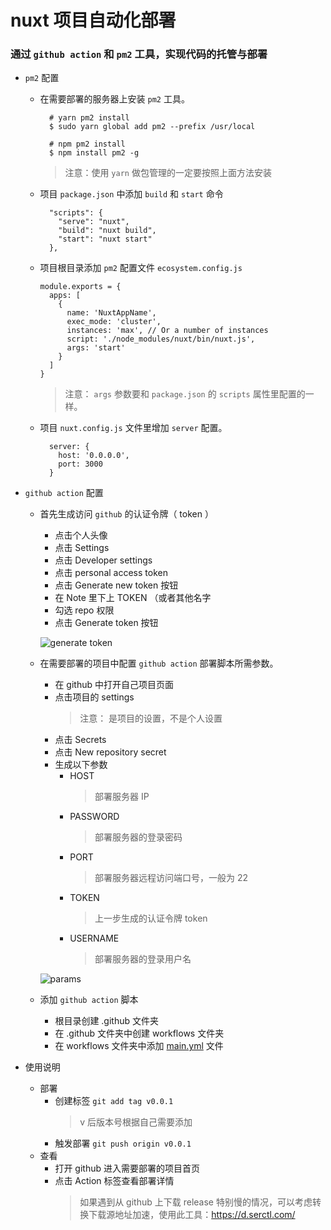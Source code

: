 # nuxt 项目自动化部署
### 通过 `github action` 和 `pm2` 工具，实现代码的托管与部署

+ `pm2` 配置
  - 在需要部署的服务器上安装 `pm2` 工具。
    ```
      # yarn pm2 install
      $ sudo yarn global add pm2 --prefix /usr/local

      # npm pm2 install
      $ npm install pm2 -g
    ```
    > 注意：使用 `yarn` 做包管理的一定要按照上面方法安装

  - 项目 `package.json` 中添加 `build` 和 `start` 命令
    ```
      "scripts": {
        "serve": "nuxt",
        "build": "nuxt build",
        "start": "nuxt start"
      },
    ```

  - 项目根目录添加 `pm2` 配置文件 `ecosystem.config.js`
    ```
    module.exports = {
      apps: [
        {
          name: 'NuxtAppName',
          exec_mode: 'cluster',
          instances: 'max', // Or a number of instances
          script: './node_modules/nuxt/bin/nuxt.js',
          args: 'start'
        }
      ]
    }
    ```
    > 注意： `args` 参数要和 `package.json` 的 `scripts` 属性里配置的一样。
  
  - 项目 `nuxt.config.js` 文件里增加 `server` 配置。
    ```
      server: {
        host: '0.0.0.0',
        port: 3000
      }
    ```

+ `github action` 配置
  - 首先生成访问 `github` 的认证令牌（ token ）

    + 点击个人头像 
    + 点击 Settings 
    + 点击 Developer settings
    + 点击 personal access token 
    + 点击 Generate new token 按钮
    + 在 Note 里下上 TOKEN （或者其他名字
    + 勾选 repo 权限
    + 点击 Generate token 按钮

    ![generate token](generate-token.jpg)

  - 在需要部署的项目中配置 `github action` 部署脚本所需参数。
    + 在 github 中打开自己项目页面
    + 点击项目的 settings
      > 注意： 是项目的设置，不是个人设置
    + 点击 Secrets
    + 点击 New repository secret
    + 生成以下参数
      - HOST
        > 部署服务器 IP
      - PASSWORD
        > 部署服务器的登录密码
      - PORT
        > 部署服务器远程访问端口号，一般为 22
      - TOKEN
        > 上一步生成的认证令牌 token
      - USERNAME
        > 部署服务器的登录用户名
      
    ![params](params.jpg)

  - 添加 `github action` 脚本
    + 根目录创建 .github 文件夹
    + 在 .github 文件夹中创建 workflows 文件夹
    + 在 workflows 文件夹中添加 [main.yml](main.yml) 文件
    
+ 使用说明
  - 部署
    - 创建标签 
      `git add tag v0.0.1`
      > v 后版本号根据自己需要添加
    - 触发部署
      `git push origin v0.0.1`
  - 查看
    + 打开 github 进入需要部署的项目首页
    + 点击 Action 标签查看部署详情
      > 如果遇到从 github 上下载 release 特别慢的情况，可以考虑转换下载源地址加速，使用此工具：https://d.serctl.com/
